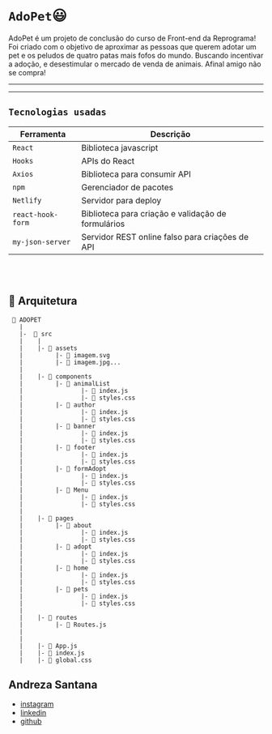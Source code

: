 # `AdoPet`😃

AdoPet é um projeto de conclusão do curso de Front-end da Reprograma! Foi criado com o objetivo de aproximar as pessoas que querem adotar um pet e os peludos de quatro patas mais fofos do mundo. Buscando incentivar a adoção, e desestimular o mercado de venda de animais. Afinal amigo não se compra!


---
------
## `Tecnologias usadas`

| Ferramenta | Descrição |
| --- | --- |
| `React` | Biblioteca javascript |
| `Hooks` | APIs do React |
| `Axios` | Biblioteca para consumir API|
| `npm` | Gerenciador de pacotes|
| `Netlify` | Servidor para deploy|
| `react-hook-form` | Biblioteca para criação e validação de formulários|
| `my-json-server` | Servidor REST online falso para criações de API |

<br>
<br>

## 📁 Arquitetura 

```
 📁 ADOPET
   |
   |-  📁 src
   |    |
   |    |- 📁 assets
   |         |- 📄 imagem.svg
   |         |- 📄 imagem.jpg...
   |
   |    |- 📁 components
   |         |- 📁 animalList 
   |                |- 📄 index.js
   |                |- 📄 styles.css
   |         |- 📁 author 
   |                |- 📄 index.js
   |                |- 📄 styles.css
   |         |- 📁 banner 
   |                |- 📄 index.js
   |                |- 📄 styles.css
   |         |- 📁 footer 
   |                |- 📄 index.js
   |                |- 📄 styles.css
   |         |- 📁 formAdopt 
   |                |- 📄 index.js
   |                |- 📄 styles.css
   |         |- 📁 Menu 
   |                |- 📄 index.js
   |                |- 📄 styles.css
   |
   |    |- 📁 pages
   |         |- 📁 about 
   |                |- 📄 index.js
   |                |- 📄 styles.css
   |         |- 📁 adopt 
   |                |- 📄 index.js
   |                |- 📄 styles.css
   |         |- 📁 home 
   |                |- 📄 index.js
   |                |- 📄 styles.css
   |         |- 📁 pets 
   |                |- 📄 index.js
   |                |- 📄 styles.css
   |
   |    |- 📁 routes
   |         |- 📄 Routes.js 
   |        
   |
   |    |- 📄 App.js   
   |    |- 📄 index.js
   |    |- 📄 global.css

```

## Andreza Santana
- [instagram](https://www.instagram.com/deza.santanna/)
- [linkedin](https://www.linkedin.com/in/andreza-santana-7a4009a2/)
- [github](https://github.com/andrezasantana)
